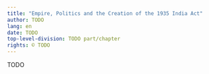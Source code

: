 ```yaml
---
title: "Empire, Politics and the Creation of the 1935 India Act"
author: TODO
lang: en
date: TODO
top-level-division: TODO part/chapter
rights: © TODO
---
```


TODO

